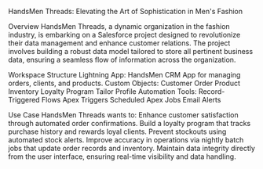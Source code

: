 HandsMen Threads: Elevating the Art of Sophistication in Men's Fashion

Overview
HandsMen Threads, a dynamic organization in the fashion industry, is embarking on a Salesforce project designed to revolutionize their data management and enhance customer relations. The project involves building a robust data model tailored to store all pertinent business data, ensuring a seamless flow of information across the organization.


Workspace Structure
Lightning App:
HandsMen CRM App for managing orders, clients, and products.
Custom Objects:
Customer
Order
Product
Inventory
Loyalty Program
Tailor Profile
Automation Tools:
Record-Triggered Flows
Apex Triggers
Scheduled Apex Jobs
Email Alerts


Use Case
HandsMen Threads wants to:
Enhance customer satisfaction through automated order confirmations.
Build a loyalty program that tracks purchase history and rewards loyal clients.
Prevent stockouts using automated stock alerts.
Improve accuracy in operations via nightly batch jobs that update order records and inventory.
Maintain data integrity directly from the user interface, ensuring real-time visibility and data handling.

